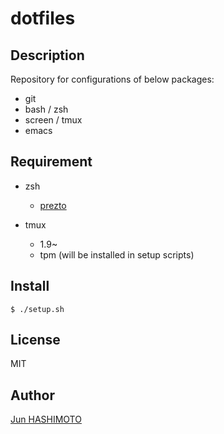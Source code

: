 dotfiles
====

## Description

Repository for configurations of below packages:

* git
* bash / zsh
* screen / tmux
* emacs

## Requirement

* zsh
  * [prezto](https://github.com/sorin-ionescu/prezto)

* tmux
  * 1.9~
  * tpm (will be installed in setup scripts)

## Install

```
$ ./setup.sh
```

## License

MIT

## Author

[Jun HASHIMOTO](http://github.com/manji602)
